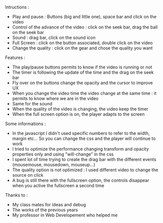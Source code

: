 
Intructions : 
- Play and pause : Buttons (big and little one), space bar and click on the video 
- Control of the advance of the video : click on the seek bar, drag the ball on the seek bar 
- Sound : drag bar, click on the sound icon 
- Full Screen : click on the button associated, double click on the video 
- Change the quality : click on the gear and chose the quality you want 

Features : 
- The play/pause buttons permits to know if the video is running or not 
- The timer is following the update of the time and the drag on the seek bar 
- Fly over on the buttons change the opacity and the cursor to improve UX 
- When you change the video time the video change at the same time : it permits to know where we are in the video 
- Same for the sound 
- When the quality of the video is changing, the video keep the timer 
- When the full screen option is on, the player adapts to the screen 

Some informations : 
- In the javascript I didn't used specific numbers to refer to the width, margin etc... So you can change the css and the player will continue to    work
- I tried to optimize the performance changing transform and opacity properties only and using "will-change" in the css 
- I spent lot of time trying to create the drag bar with the different events (mousemouse, mousedown, mouseup...)
- The quality option is not optimized : I used different video to change the source on click
- A bug is still there with the fullscreen option, the controls disappear when you active the fullscreen a second time   

Thanks to :
- My class mates for ideas and debug 
- The works of the previous years 
- My professor in Web Developement who helped me  


